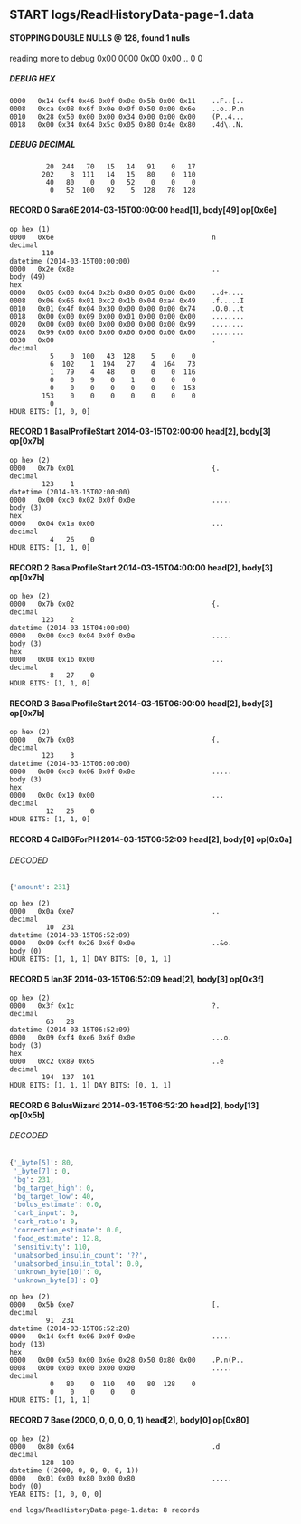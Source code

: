 ## START logs/ReadHistoryData-page-1.data
#### STOPPING DOUBLE NULLS @ 128, found 1 nulls
reading more to debug 0x00
    0000   0x00 0x00                                  ..
              0    0
##### DEBUG HEX
    0000   0x14 0xf4 0x46 0x0f 0x0e 0x5b 0x00 0x11    ..F..[..
    0008   0xca 0x08 0x6f 0x0e 0x0f 0x50 0x00 0x6e    ..o..P.n
    0010   0x28 0x50 0x00 0x00 0x34 0x00 0x00 0x00    (P..4...
    0018   0x00 0x34 0x64 0x5c 0x05 0x80 0x4e 0x80    .4d\..N.
##### DEBUG DECIMAL
             20  244   70   15   14   91    0   17
            202    8  111   14   15   80    0  110
             40   80    0    0   52    0    0    0
              0   52  100   92    5  128   78  128
#### RECORD 0 Sara6E 2014-03-15T00:00:00 head[1], body[49] op[0x6e]

    op hex (1)
    0000   0x6e                                       n
    decimal
            110
    datetime (2014-03-15T00:00:00)
    0000   0x2e 0x8e                                  ..
    body (49)
    hex
    0000   0x05 0x00 0x64 0x2b 0x80 0x05 0x00 0x00    ..d+....
    0008   0x06 0x66 0x01 0xc2 0x1b 0x04 0xa4 0x49    .f.....I
    0010   0x01 0x4f 0x04 0x30 0x00 0x00 0x00 0x74    .O.0...t
    0018   0x00 0x00 0x09 0x00 0x01 0x00 0x00 0x00    ........
    0020   0x00 0x00 0x00 0x00 0x00 0x00 0x00 0x99    ........
    0028   0x99 0x00 0x00 0x00 0x00 0x00 0x00 0x00    ........
    0030   0x00                                       .
    decimal
              5    0  100   43  128    5    0    0
              6  102    1  194   27    4  164   73
              1   79    4   48    0    0    0  116
              0    0    9    0    1    0    0    0
              0    0    0    0    0    0    0  153
            153    0    0    0    0    0    0    0
              0
    HOUR BITS: [1, 0, 0]
#### RECORD 1 BasalProfileStart 2014-03-15T02:00:00 head[2], body[3] op[0x7b]

    op hex (2)
    0000   0x7b 0x01                                  {.
    decimal
            123    1
    datetime (2014-03-15T02:00:00)
    0000   0x00 0xc0 0x02 0x0f 0x0e                   .....
    body (3)
    hex
    0000   0x04 0x1a 0x00                             ...
    decimal
              4   26    0
    HOUR BITS: [1, 1, 0]
#### RECORD 2 BasalProfileStart 2014-03-15T04:00:00 head[2], body[3] op[0x7b]

    op hex (2)
    0000   0x7b 0x02                                  {.
    decimal
            123    2
    datetime (2014-03-15T04:00:00)
    0000   0x00 0xc0 0x04 0x0f 0x0e                   .....
    body (3)
    hex
    0000   0x08 0x1b 0x00                             ...
    decimal
              8   27    0
    HOUR BITS: [1, 1, 0]
#### RECORD 3 BasalProfileStart 2014-03-15T06:00:00 head[2], body[3] op[0x7b]

    op hex (2)
    0000   0x7b 0x03                                  {.
    decimal
            123    3
    datetime (2014-03-15T06:00:00)
    0000   0x00 0xc0 0x06 0x0f 0x0e                   .....
    body (3)
    hex
    0000   0x0c 0x19 0x00                             ...
    decimal
             12   25    0
    HOUR BITS: [1, 1, 0]
#### RECORD 4 CalBGForPH 2014-03-15T06:52:09 head[2], body[0] op[0x0a]
###### DECODED
```python
{'amount': 231}
```
    op hex (2)
    0000   0x0a 0xe7                                  ..
    decimal
             10  231
    datetime (2014-03-15T06:52:09)
    0000   0x09 0xf4 0x26 0x6f 0x0e                   ..&o.
    body (0)
    HOUR BITS: [1, 1, 1] DAY BITS: [0, 1, 1]
#### RECORD 5 Ian3F 2014-03-15T06:52:09 head[2], body[3] op[0x3f]

    op hex (2)
    0000   0x3f 0x1c                                  ?.
    decimal
             63   28
    datetime (2014-03-15T06:52:09)
    0000   0x09 0xf4 0xe6 0x6f 0x0e                   ...o.
    body (3)
    hex
    0000   0xc2 0x89 0x65                             ..e
    decimal
            194  137  101
    HOUR BITS: [1, 1, 1] DAY BITS: [0, 1, 1]
#### RECORD 6 BolusWizard 2014-03-15T06:52:20 head[2], body[13] op[0x5b]
###### DECODED
```python
{'_byte[5]': 80,
 '_byte[7]': 0,
 'bg': 231,
 'bg_target_high': 0,
 'bg_target_low': 40,
 'bolus_estimate': 0.0,
 'carb_input': 0,
 'carb_ratio': 0,
 'correction_estimate': 0.0,
 'food_estimate': 12.8,
 'sensitivity': 110,
 'unabsorbed_insulin_count': '??',
 'unabsorbed_insulin_total': 0.0,
 'unknown_byte[10]': 0,
 'unknown_byte[8]': 0}
```
    op hex (2)
    0000   0x5b 0xe7                                  [.
    decimal
             91  231
    datetime (2014-03-15T06:52:20)
    0000   0x14 0xf4 0x06 0x0f 0x0e                   .....
    body (13)
    hex
    0000   0x00 0x50 0x00 0x6e 0x28 0x50 0x80 0x00    .P.n(P..
    0008   0x00 0x00 0x00 0x00 0x00                   .....
    decimal
              0   80    0  110   40   80  128    0
              0    0    0    0    0
    HOUR BITS: [1, 1, 1]
#### RECORD 7 Base (2000, 0, 0, 0, 0, 1) head[2], body[0] op[0x80]

    op hex (2)
    0000   0x80 0x64                                  .d
    decimal
            128  100
    datetime ((2000, 0, 0, 0, 0, 1))
    0000   0x01 0x00 0x80 0x00 0x80                   .....
    body (0)
    YEAR BITS: [1, 0, 0, 0]
`end logs/ReadHistoryData-page-1.data: 8 records`

